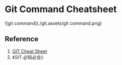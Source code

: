 # Git Command Cheatsheet

![git command](./git.assets/git command.png)

## Reference

1. [GIT Cheat Sheet](https://education.github.com/git-cheat-sheet-education.pdf)
2. 《GIT 必知必会》